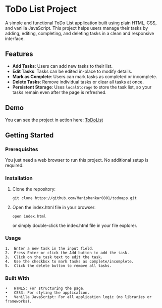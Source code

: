 # ToDo List Project

A simple and functional ToDo List application built using plain HTML, CSS, and vanilla JavaScript. This project helps users manage their tasks by adding, editing, completing, and deleting tasks in a clean and responsive interface.

## Features

- **Add Tasks**: Users can add new tasks to their list.
- **Edit Tasks**: Tasks can be edited in-place to modify details.
- **Mark as Complete**: Users can mark tasks as completed or incomplete.
- **Delete Tasks**: Remove individual tasks or clear all tasks at once.
- **Persistent Storage**: Uses `localStorage` to store the task list, so your tasks remain even after the page is refreshed.

## Demo

You can see the project in action here: [ToDoList](https://todolist-mani.netlify.app)

## Getting Started

### Prerequisites

You just need a web browser to run this project. No additional setup is required.

### Installation

1. Clone the repository:
   ```
   git clone https://github.com/Manishankar0801/todoapp.git
   ```
2. Open the index.html file in your browser:
    ```
    open index.html
    ```
    or simply double-click the index.html file in your file explorer.

### Usage

	1.	Enter a new task in the input field.
	2.	Press Enter or click the Add button to add the task.
	3.	Click on the task text to edit the task.
	4.	Use the checkbox to mark tasks as complete/incomplete.
	5.	Click the delete button to remove all tasks.

### Built With

	•	HTML5: For structuring the page.
	•	CSS3: For styling the application.
	•	Vanilla JavaScript: For all application logic (no libraries or frameworks).

